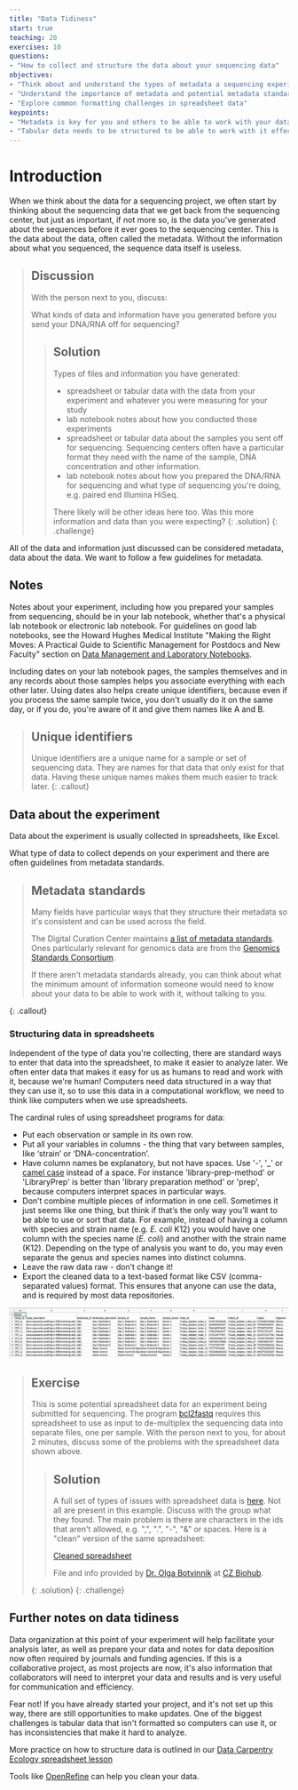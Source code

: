 ```yaml
---
title: "Data Tidiness"
start: true
teaching: 20
exercises: 10
questions:
- "How to collect and structure the data about your sequencing data"
objectives:
- "Think about and understand the types of metadata a sequencing experiment will generate."
- "Understand the importance of metadata and potential metadata standards"
- "Explore common formatting challenges in spreadsheet data"
keypoints:
- "Metadata is key for you and others to be able to work with your data"
- "Tabular data needs to be structured to be able to work with it effectively"
---
```


# Introduction

When we think about the data for a sequencing project, we often start by thinking
about the sequencing data that we get back from the sequencing center, but just as
important, if not more so, is the data you've generated about the sequences before it
ever goes to the sequencing center. This is the data about the data, often called the
metadata. Without the information about what you sequenced, the sequence data itself
is useless.  

> ## Discussion
> With the person next to you, discuss:
>
> What kinds of data and information have you generated before you send your
> DNA/RNA off for sequencing?
>
>> ## Solution
>> Types of files and information you have generated:  
>> - spreadsheet or tabular data with the data from your experiment and whatever you were measuring for your study
>> - lab notebook notes about how you conducted those experiments
>> - spreadsheet or tabular data about the samples you sent off for sequencing. Sequencing centers often have a particular format they need with the name of the sample, DNA concentration and other information.
>> - lab notebook notes about how you prepared the DNA/RNA for sequencing and what type of sequencing you're doing, e.g. paired end Illumina HiSeq.
>>
>> There likely will be other ideas here too.
>> Was this more information and data than you were expecting?
> {: .solution}
{: .challenge}

All of the data and information just discussed can be considered metadata, data about
the data. We want to follow a few guidelines for metadata.

## Notes

Notes about your experiment, including how you prepared your samples from sequencing,
should be in your lab notebook, whether that's a physical lab notebook or electronic
lab notebook. For guidelines on good lab notebooks, see the Howard Hughes Medical
Institute "Making the Right Moves: A Practical Guide to Scientific Management for
Postdocs and New Faculty" section on
[Data Management and Laboratory Notebooks](http://www.hhmi.org/sites/default/files/Educational%20Materials/Lab%20Management/Making%20the%20Right%20Moves/moves2_ch8.pdf).

Including dates on your lab notebook pages, the samples themselves and in
any records about those samples helps you associate everything with each
other later. Using dates also helps create unique identifiers, because even
if you process the same sample twice, you don't usually do it on the same
day, or if you do, you're aware of it and give them names like A and B.

> ## Unique identifiers
> Unique identifiers are a unique name for a sample or set of sequencing data.
> They are names for that data that only exist for that data. Having these
> unique names makes them much easier to track later.
{: .callout}

## Data about the experiment

Data about the experiment is usually collected in spreadsheets, like Excel.

What type of data to collect depends on your experiment and there are often guidelines
from metadata standards.

> ## Metadata standards
> Many fields have particular ways that they structure their metadata so it's
> consistent and can be used across the field.
>
> The Digital Curation Center maintains
> [a list of metadata  standards](http://www.dcc.ac.uk/resources/metadata-standards/list).
> Ones particularly relevant for genomics data are from the
> [Genomics Standards Consortium](http://gensc.org/projects/).
>
> If there aren't metadata standards already, you can think about what the minimum
> amount of information someone would need to know about your data to be able to work
> with it, without talking to you.
>
{: .callout}

### Structuring data in spreadsheets

Independent of the type of data you're collecting, there are standard ways to enter
that data into the spreadsheet, to make it easier to analyze later. We often enter
data that makes it easy for us as humans to read and work with it, because we're
human! Computers need data structured in a way that they can use it, so to use this
data in a computational workflow, we need to think like computers when we use
spreadsheets.

The cardinal rules of using spreadsheet programs for data:

- Put each observation or sample in its own row.
- Put all your variables in columns - the thing that vary between samples, like ‘strain’ or ‘DNA-concentration’.
- Have column names be explanatory, but not have spaces. Use '-', '_' or [camel case](https://en.wikipedia.org/wiki/Camel_case) instead of a space. For instance 'library-prep-method' or 'LibraryPrep' is better than 'library preparation method' or 'prep', because computers interpret spaces in particular ways.
- Don’t combine multiple pieces of information in one cell. Sometimes it just seems like one thing, but think if that’s the only way you’ll want to be able to use or sort that data. For example, instead of having a column with species and strain name (e.g. *E. coli* K12) you would have one column with the species name (*E. coli*) and another with the strain name (K12). Depending on the type of analysis you want to do, you may even separate the genus and species names into distinct columns.
- Leave the raw data raw - don’t change it!
- Export the cleaned data to a text-based format like CSV (comma-separated values) format. This ensures that anyone can use the data, and is required by most data repositories.

[![Messy spreadsheet](../fig/01_tidiness_datasheet_example_messy.png)](../files/SampleSheet_Example_messy.csv?raw=true)

> ## Exercise
> This is some potential spreadsheet data for an experiment being submitted for
> sequencing. The program
> [bcl2fastq](https://support.illumina.com/content/dam/illumina-support/documents/documentation/software_documentation/bcl2fastq/bcl2fastq_letterbooklet_15038058brpmi.pdf)
> requires this spreadsheet to use as input to de-multiplex the sequencing data into
> separate files, one per sample. With the person next to you, for about 2 minutes,
> discuss some of the problems with the spreadsheet data shown above.
>
>> ## Solution
>> A full set of types of issues with spreadsheet data is
>> [here](http://www.datacarpentry.org/spreadsheet-ecology-lesson/02-common-mistakes/).
>> Not all are present in this example. Discuss with the group what they found. The
>> main problem is there are characters in the ids that aren't allowed,
>> e.g. ",", ".", "-", "&" or spaces. Here is a "clean" version of the same
>> spreadsheet:
>>
>> [Cleaned spreadsheet](../files/SampleSheet_Example_clean.csv?raw=true)
>>
>> File and info provided by [Dr. Olga Botvinnik](https://github.com/olgabot) at [CZ Biohub](https://github.com/czbiohub).
>>
> {: .solution}
{: .challenge}

## Further notes on data tidiness

Data organization at this point of your experiment will help facilitate your analysis
later, as well as prepare your data and notes for data deposition now often required
by journals and funding agencies. If this is a collaborative project, as most projects
are now, it's also information that collaborators will need to interpret your data and
results and is very useful for communication and efficiency.

Fear not! If you have already started your project, and it's not set up this way,
there are still opportunities to make updates. One of the biggest challenges is
tabular data that isn't formatted so computers can use it, or has inconsistencies that
make it hard to analyze.

More practice on how to structure data is outlined in our
[Data Carpentry Ecology spreadsheet lesson](http://www.datacarpentry.org/OpenRefine-ecology-lesson/)

Tools like
[OpenRefine](http://www.datacarpentry.org/OpenRefine-ecology-lesson/)
can help you clean your data.
